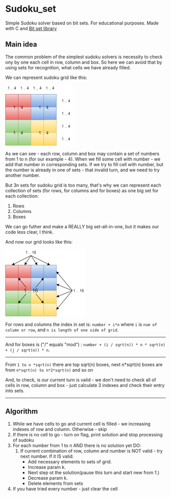 # Sudoku_set
Simple Sudoku solver based on bit sets. For educational purposes.
Made with C and [Bit set library](https://github.com/DanArmor/Bit_set_C)

## Main idea
The common problem of the simplest sudoku solvers is necessity to check ony by one each cell in row, column and box. So here we can avoid that by using sets for recognition, what cells we have already filled.

We can represent sudoku grid like this:

![First img](img/1.png)

As we can see - each row, column and box may contain a set of numbers from 1 to n (for our example - 4). When we fill some cell with number - we add that number in corresponding sets. If we try to fill cell with number, but the number is already in one of sets - that invalid turn, and we need to try another number.

But 3n sets for sudoku grid is too many, that's why we can represent each collection of sets (for rows, for columns and for boxes) as one big set for each collection:
1. Rows
2. Columns
3. Boxes

We can go futher and make a REALLY big set-all-in-one, but it makes our code less clear, I think.

And now our grid looks like this:

![Second img](img/2.png)

For rows and columns the index in set is: `number + i*n` where `i` is `num of column or row`, and `n is length of one side of grid`.

---

And for boxes is ("/" equals "mod") : `number + (i / sqrt(n)) * n * sqrt(n) + (j / sqrt(n)) * n`. 

---

From `1 to n *sqrt(n)` there are top sqrt(n) boxes, next n*sqrt(n) boxes are from `n*sqrt(n) to n*2*sqrt(n)` and so on

And, to check, is our current turn is valid - we don't need to check all of cells in row, column and box - just calculate 3 indexes and check their entry into sets. 

---
## Algorithm

  1. While we have cells to go and current cell is filled - we increasing indexes of row and column. Otherwise - skip
  2. If there is no cell to go - turn on flag, print solution and stop processing of sudoku
  3. For each number from 1 to n AND there is no solution yet DO:
      1. If current combination of row, column and number is NOT valid - try next number. If it IS valid:
          * Add necessary elements to sets of grid.
          * Increase param k.
          * Next step ot the solution(pause this turn and start new from 1.)
          * Decrease param k.
          * Delete elements from sets
  4. If you have tried every number - just clear the cell
